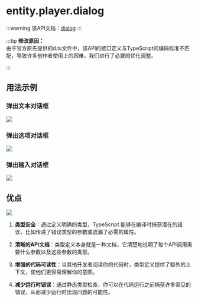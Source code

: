 # entity.player.dialog
:::warning
该API文档：[dialog](https://docs.box3lab.com/api/GamePlayer/chat.html#dialog)
:::

:::tip
**修改原因：**  
由于官方原先提供的d.ts文件中，该API的接口定义与TypeScript的编码标准不匹配，导致许多创作者使用上的困难，我们进行了必要的优化调整。

:::


## 用法示例
### **弹出文本对话框**

![](/text.webp)


### **弹出选项对话框**
![](/select.webp)


### **弹出输入对话框**
![](/input.webp)


## 优点


![](/dialog.webp)


1. **类型安全**：通过定义明确的类型，TypeScript 能够在编译时捕获潜在的错误，比如传递了错误类型的参数或遗漏了必需的属性。

2. **清晰的API文档**：类型定义本身就是一种文档，它清楚地说明了每个API调用需要什么参数以及这些参数的类型。

3. **增强的代码可读性**：当其他开发者阅读你的代码时，类型定义提供了额外的上下文，使他们更容易理解你的意图。

4. **减少运行时错误**：通过静态类型检查，你可以在代码运行之前捕获许多常见的错误，从而减少运行时出现问题的可能性。

